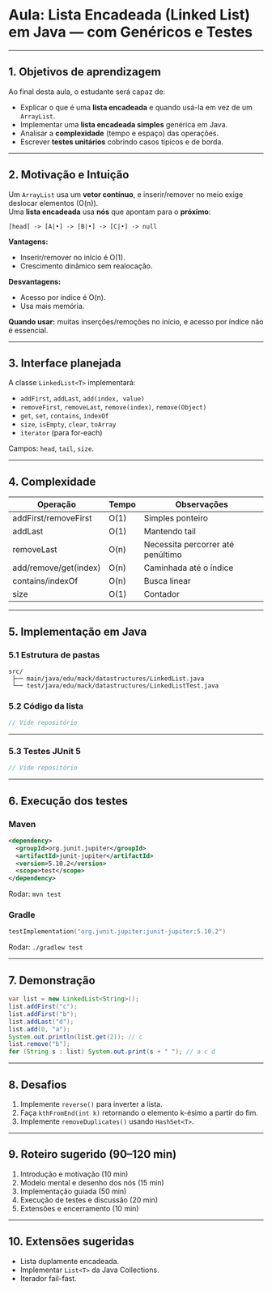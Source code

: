 # Aula: Lista Encadeada (Linked List) em Java — com Genéricos e Testes


---

## 1. Objetivos de aprendizagem
Ao final desta aula, o estudante será capaz de:
- Explicar o que é uma **lista encadeada** e quando usá-la em vez de um `ArrayList`.
- Implementar uma **lista encadeada simples** genérica em Java.
- Analisar a **complexidade** (tempo e espaço) das operações.
- Escrever **testes unitários** cobrindo casos típicos e de borda.

---

## 2. Motivação e Intuição
Um `ArrayList` usa um **vetor contínuo**, e inserir/remover no meio exige deslocar elementos (O(n)).  
Uma **lista encadeada** usa **nós** que apontam para o **próximo**:

```
[head] -> [A|•] -> [B|•] -> [C|•] -> null
```

**Vantagens:**
- Inserir/remover no início é O(1).
- Crescimento dinâmico sem realocação.

**Desvantagens:**
- Acesso por índice é O(n).
- Usa mais memória.

**Quando usar:** muitas inserções/remoções no início, e acesso por índice não é essencial.

---

## 3. Interface planejada
A classe `LinkedList<T>` implementará:
- `addFirst`, `addLast`, `add(index, value)`
- `removeFirst`, `removeLast`, `remove(index)`, `remove(Object)`
- `get`, `set`, `contains`, `indexOf`
- `size`, `isEmpty`, `clear`, `toArray`
- `iterator` (para for-each)

Campos: `head`, `tail`, `size`.

---

## 4. Complexidade

| Operação | Tempo | Observações |
|-----------|--------|--------------|
| addFirst/removeFirst | O(1) | Simples ponteiro |
| addLast | O(1) | Mantendo tail |
| removeLast | O(n) | Necessita percorrer até penúltimo |
| add/remove/get(index) | O(n) | Caminhada até o índice |
| contains/indexOf | O(n) | Busca linear |
| size | O(1) | Contador |

---

## 5. Implementação em Java

### 5.1 Estrutura de pastas
```
src/
 ├── main/java/edu/mack/datastructures/LinkedList.java
 └── test/java/edu/mack/datastructures/LinkedListTest.java
```

### 5.2 Código da lista
```java
// Vide repositório
```
---

### 5.3 Testes JUnit 5
```java
// Vide repositório
```
---

## 6. Execução dos testes
### Maven
```xml
<dependency>
  <groupId>org.junit.jupiter</groupId>
  <artifactId>junit-jupiter</artifactId>
  <version>5.10.2</version>
  <scope>test</scope>
</dependency>
```
Rodar: `mvn test`

### Gradle
```kotlin
testImplementation("org.junit.jupiter:junit-jupiter:5.10.2")
```
Rodar: `./gradlew test`

---

## 7. Demonstração
```java
var list = new LinkedList<String>();
list.addFirst("c");
list.addFirst("b");
list.addLast("d");
list.add(0, "a");
System.out.println(list.get(2)); // c
list.remove("b");
for (String s : list) System.out.print(s + " "); // a c d
```

---

## 8. Desafios
1. Implemente `reverse()` para inverter a lista.
2. Faça `kthFromEnd(int k)` retornando o elemento k-ésimo a partir do fim.
3. Implemente `removeDuplicates()` usando `HashSet<T>`.

---

## 9. Roteiro sugerido (90–120 min)
1. Introdução e motivação (10 min)
2. Modelo mental e desenho dos nós (15 min)
3. Implementação guiada (50 min)
4. Execução de testes e discussão (20 min)
5. Extensões e encerramento (10 min)

---

## 10. Extensões sugeridas
- Lista duplamente encadeada.
- Implementar `List<T>` da Java Collections.
- Iterador fail-fast.
